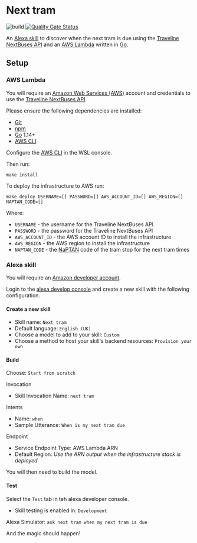# Next tram

![build](https://github.com/conradhodge/next-tram/workflows/build/badge.svg)
[![Quality Gate Status](https://sonarcloud.io/api/project_badges/measure?project=conradhodge_next-tram&metric=alert_status)](https://sonarcloud.io/dashboard?id=conradhodge_next-tram)

An [Alexa skill](https://developer.amazon.com/en-US/alexa) to discover when the next tram is due using the [Traveline NextBuses API](https://www.travelinedata.org.uk/traveline-open-data/nextbuses-api/) and an [AWS Lambda](https://aws.amazon.com/lambda/) written in [Go](https://golang.org/).

## Setup

### AWS Lambda

You will require an [Amazon Web Services (AWS)](https://aws.amazon.com/account) account and credentials to use the [Traveline NextBuses API](https://www.travelinedata.org.uk/traveline-open-data/nextbuses-api/).

Please ensure the following dependencies are installed:

- [Git](https://git-scm.com/)
- [npm](https://docs.npmjs.com/downloading-and-installing-node-js-and-npm)
- [Go](https://golang.org/) 1.14+
- [AWS CLI](https://aws.amazon.com/cli/)

Configure the [AWS CLI](https://docs.aws.amazon.com/cli/latest/userguide/cli-chap-configure.html) in the WSL console.

Then run:

```shell
make install
```

To deploy the infrastructure to AWS run:

```shell
make deploy USERNAME=[] PASSWORD=[] AWS_ACCOUNT_ID=[] AWS_REGION=[] NAPTAN_CODE=[]
```

Where:

- `USERNAME` - the username for the Traveline NextBuses API
- `PASSWORD` - the password for the Traveline NextBuses API
- `AWS_ACCOUNT_ID` - the AWS account ID to install the infrastructure
- `AWS_REGION` - the AWS region to install the infrastructure
- `NAPTAN_CODE` - the [NaPTAN](https://en.wikipedia.org/wiki/NaPTAN) code of the tram stop for the next tram times

### Alexa skill

You will require an [Amazon developer account](https://developer.amazon.com/).

Login to the [alexa develop console](https://developer.amazon.com/alexa/console/ask) and create a new skill with the following configuration.

#### Create a new skill

- Skill name: `Next tram`
- Default language: `English (UK)`
- Choose a model to add to your skill: `Custom`
- Choose a method to host your skill's backend resources: `Provision your own`

#### Build

Choose: `Start from scratch`

Invocation

- Skill Invocation Name: `next tram`

Intents

- Name: `when`
- Sample Utterance: `When is my next tram due`

Endpoint

- Service Endpoint Type: AWS Lambda ARN
- Default Region: _Use the ARN output when the infrastructure stack is deployed_

You will then need to build the model.

#### Test

Select the `Test` tab in teh alexa developer console.

- Skill testing is enabled in: `Development`

Alexa Simulator: `ask next tram when my next tram is due`

And the magic should happen!
